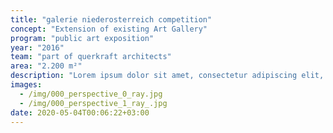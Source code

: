 ```yaml
---
title: "galerie niederosterreich competition"
concept: "Extension of existing Art Gallery"
program: "public art exposition"
year: "2016"
team: "part of querkraft architects"
area: "2.200 m²"
description: "Lorem ipsum dolor sit amet, consectetur adipiscing elit, sed do eiusmod tempor incididunt ut labore et dolore magna aliqua. Consequat mauris nunc congue nisi vitae. Cursus mattis molestie a iaculis at erat pellentesque adipiscing. Condimentum mattis pellentesque id nibh. Tincidunt vitae semper quis lectus nulla. Gravida arcu ac tortor dignissim convallis aenean et. Nulla pellentesque dignissim enim sit amet venenatis urna cursus. Massa sed elementum tempus egestas sed sed risus pretium. Quam viverra orci sagittis eu volutpat odio. Volutpat est velit egestas dui."
images:
  - /img/000_perspective_0_ray.jpg
  - /img/000_perspective_1_ray_.jpg
date: 2020-05-04T00:06:22+03:00
---
```

